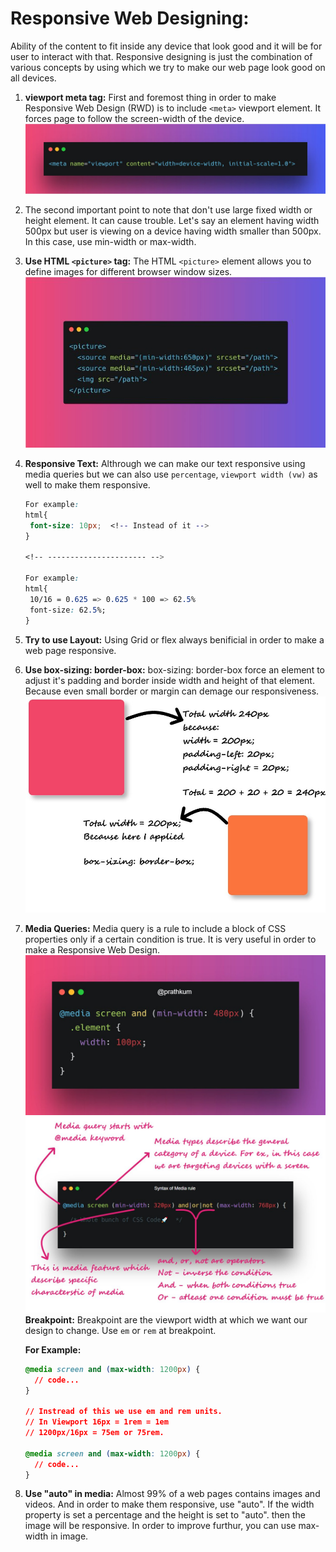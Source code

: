 # **Responsive Web Designing:**

Ability of the content to fit inside any device that look good and it will be for user to interact with that.
Responsive designing is just the combination of various concepts by using which we try to make our web page look good on all devices.

1. **viewport meta tag:** First and foremost thing in order to make Responsive Web Design (RWD) is to include `<meta>` viewport element. It forces page to follow the screen-width of the device.
   ![Meta tag](./images/metaTag.jpg)

2. The second important point to note that don't use large fixed width or height element.
   It can cause trouble. Let's say an element having width 500px but user is viewing on a device having width smaller than 500px. In this case, use min-width or max-width.

3. **Use HTML `<picture>` tag:** The HTML `<picture>` element allows you to define images for different browser window sizes.
   ![Picture tag](./images/pictureTag.png)

4. **Responsive Text:** Althrough we can make our text responsive using media queries but we can also use `percentage`, `viewport width (vw)` as well to make them responsive.

   ```css
   For example:
   html{
    font-size: 10px;  <!-- Instead of it -->
   }

   <!-- ---------------------- -->

   For example:
   html{
    10/16 = 0.625 => 0.625 * 100 => 62.5%
    font-size: 62.5%;
   }
   ```

5. **Try to use Layout:** Using Grid or flex always benificial in order to make a web page responsive.
6. **Use box-sizing: border-box:** box-sizing: border-box force an element to adjust it's padding and border inside width and height of that element.
   Because even small border or margin can demage our responsiveness.
   ![Box sizing picture](./images/bor-sizing.jpg)

7. **Media Queries:** Media query is a rule to include a block of CSS properties only if a certain condition is true. It is very useful in order to make a Responsive Web Design.
   ![Media Query](./images/meidaQuery.jpg)
   ![Media Query](./images/mediaquery2.jpg)
   **Breakpoint:** Breakpoint are the viewport width at which we want our design to change.
   Use `em` or `rem` at breakpoint.

   **For Example:**

   ```css
   @media screen and (max-width: 1200px) {
     // code...
   }

   // Instread of this we use em and rem units.
   // In Viewport 16px = 1rem = 1em
   // 1200px/16px = 75em or 75rem.

   @media screen and (max-width: 1200px) {
     // code...
   }
   ```

8. **Use "auto" in media:** Almost 99% of a web pages contains images and videos. And in order to make them responsive, use "auto". If the width property is set a percentage and the height is set to "auto". then the image will be responsive. In order to improve furthur, you can use max-width in image.
